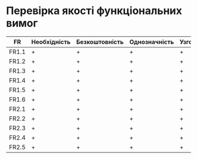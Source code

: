 # Перевірка якості функціональних вимог
| FR    | Необхідність | Безкоштовність | Однозначність | Узгодженість | Завершеність | Атомарність | Здійсненність | Відстежуваність | Перевіряємість |
|-------|--------------|----------------|---------------|--------------|-------------|-------------|--------------|-----------------|----------------|
| FR1.1 |      +       |       +        |       +       |      +       |      +      |      +      |      +       |       +         |      +          |
| FR1.2 |      +       |       +        |       +       |      +       |      +      |      +      |      +       |       +         |      +            |
| FR1.3 |      +       |       +        |       +       |      +       |      +      |      +      |      +       |       +         |      +           |
| FR1.4 |      +       |       +        |       +       |      +       |      +      |      +      |      +       |       +         |      +          |
| FR1.5 |      +       |       +        |       +       |      +       |      +      |      +      |      +       |       +         |       +         |
| FR1.6 |      +       |       +        |       +       |      +       |      +      |      +      |      +       |       +         |       +         |
| FR2.1 |      +       |       +        |       +       |      +       |      +      |      +      |      +       |       +         |         +       |
| FR2.2 |      +       |       +        |       +       |      +       |      +      |      +      |      +       |       +         |       +         |
| FR2.3 |      +       |       +        |       +       |      +       |      +      |      +      |      +       |       +         |       +         |
| FR2.4 |      +       |       +        |       +       |      +       |      +      |      +      |      +       |       +         |      +          |
| FR2.5 |      +       |       +        |       +       |      +       |      +      |      +      |      +       |       +         |       +         |
